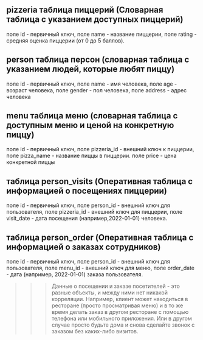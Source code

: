 ## pizzeria таблица пиццерий (Словарная таблица с указанием доступных пиццерий)

поле id - первичный ключ, 
поле name - название пиццерии, 
поле rating - средняя оценка пиццерии (от 0 до 5 баллов).

## person таблица персон (словарная таблица с указанием людей, которые любят пиццу)

поле id - первичный ключ, 
поле name - имя человека, 
поле age - возраст человека, 
поле gender - пол человека, 
поле address - адрес человека

## menu таблица меню (словарная таблица с доступным меню и ценой на конкретную пиццу)

поле id - первичный ключ, 
поле pizzeria_id - внешний ключ к пиццерии, 
поле pizza_name - название пиццы в пиццерии.
поле price - цена конкретной пиццы

## таблица person_visits (Оперативная таблица с информацией о посещениях пиццерии)

поле id - первичный ключ, 
поле person_id - внешний ключ для пользователя, поле pizzeria_id - внешний ключ для пиццерии, 
поле visit_date - дата посещения (например,2022-01-01) человека.

## таблица person_order (Оперативная таблица с информацией о заказах сотрудников)

поле id - первичный ключ, 
поле person_id - внешний ключ для пользователя, 
поле menu_id - внешний ключ для меню, 
поле order_date - дата (например, 2022-01-01) заказа пользователя.


>>> Данные о посещении и заказе посетителей - это разные объекты, и между ними нет никакой корреляции. Например, клиент может находиться в ресторане (просто просматривая меню) и в то же время делать заказ в другом ресторане с помощью телефона или мобильного приложения. Или в другом случае просто будьте дома и снова сделайте звонок с заказом без каких-либо визитов.